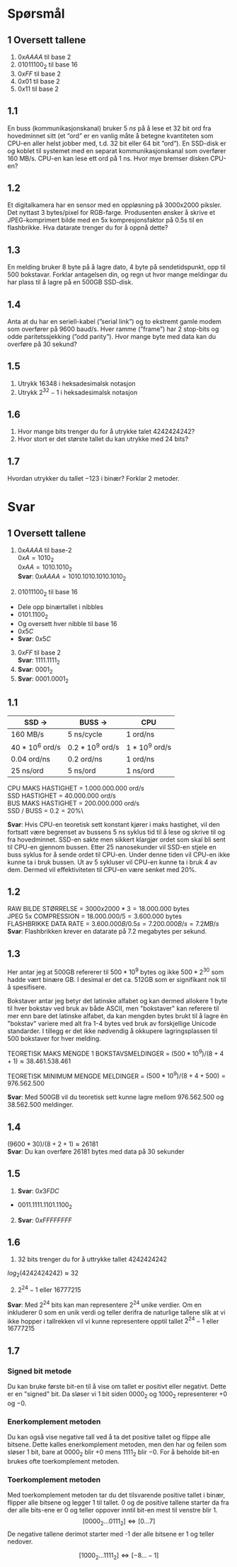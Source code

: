 # Spørsmål

## 1 Oversett tallene

1. $0xAAAA$ til base 2
2. $01011100_2$ til base 16
3. $0xFF$ til base 2
4. $0x01$ til base 2
5. $0x11$ til base 2

## 1.1

En buss (kommunikasjonskanal) bruker 5 _ns_ på å lese et 32 bit ord fra hovedminnet sitt (et ”ord” er en vanlig måte å betegne kvantiteten som CPU-en aller helst jobber med, t.d. 32 bit eller 64 bit ”ord”).
En SSD-disk er og koblet til systemet med en separat kommunikasjonskanal som overfører 160 MB/s.
CPU-en kan lese ett ord på 1 ns.
Hvor mye bremser disken CPU-en?

## 1.2

Et digitalkamera har en sensor med en oppløsning på 3000x2000 piksler.
Det nyttast 3 bytes/pixel for RGB-farge.
Produsenten ønsker å skrive et JPEG-komprimert bilde med en 5x kompresjonsfaktor på 0.5s til en flashbrikke.
Hva datarate trenger du for å oppnå dette?

## 1.3

En melding bruker 8 byte på å lagre dato, 4 byte på sendetidspunkt, opp til 500 bokstavar.
Forklar antagelsen din, og regn ut hvor mange meldingar du har plass til å lagre på en 500GB SSD-disk.

## 1.4

Anta at du har en seriell-kabel (”serial link”) og to ekstremt gamle modem som overfører på 9600 baud/s.
Hver ramme (”frame”) har 2 stop-bits og odde paritetssjekking (”odd parity”).
Hvor mange byte med data kan du overføre på 30 sekund?

## 1.5

1. Utrykk $16348$ i heksadesimalsk notasjon
2. Utrykk $2^{32} − 1$ i heksadesimalsk notasjon

## 1.6

1. Hvor mange bits trenger du for å utrykke talet 4242424242?
2. Hvor stort er det største tallet du kan utrykke med 24 bits?

## 1.7

Hvordan utrykker du tallet −123 i binær? Forklar 2 metoder.

# Svar

## 1 Oversett tallene

1. $0xAAAA$ til base-2\
$0xA = 1010_2$\
$0xAA = 1010.1010_2$\
**Svar**: $0xAAAA = 1010.1010.1010.1010_2$

2. $01011100_2$ til base 16

- Dele opp binærtallet i nibbles
- $0101.1100_2$
- Og oversett hver nibble til base 16
- $0x5C$
- **Svar**: $0x5C$

3. $0xFF$ til base 2\
**Svar**: $1111.1111_2$
4. **Svar**: $0001_2$
5. **Svar**: $0001.0001_2$

## 1.1

SSD -> | BUSS -> | CPU
--- | --- | ---
160 MB/s| 5 ns/cycle | 1 ord/ns
$40*10^6$ ord/s | $0.2*10^9$ ord/s | $1*10^9$ ord/s
$0.04$ ord/ns | $0.2$ ord/ns | 1 ord/ns
25 ns/ord | 5 ns/ord | 1 ns/ord

CPU MAKS HASTIGHET = $1.000.000.000$ ord/s\
SSD HASTIGHET = $40.000.000$ ord/s\
BUS MAKS HASTIGHET = $200.000.000$ ord/s\
SSD / BUSS = $0.2 = 20\%$\

**Svar**: Hvis CPU-en teoretisk sett konstant kjører i maks hastighet, vil den fortsatt være begrenset av bussens 5 ns syklus tid til å lese og skrive til og fra hovedminnet.
SSD-en sakte men sikkert klargjør ordet som skal bli sent til CPU-en gjennom bussen.
Etter 25 nanosekunder vil SSD-en stjele en buss syklus for å sende ordet til CPU-en.
Under denne tiden vil CPU-en ikke kunne ta i bruk bussen.
Ut av 5 sykluser vil CPU-en kunne ta i bruk 4 av dem.
Dermed vil effektiviteten til CPU-en være senket med 20%.

## 1.2

RAW BILDE STØRRELSE = $3000x2000*3 = 18.000.000$ bytes\
JPEG 5x COMPRESSION = $18.000.000/5 = 3.600.000$ bytes\
FLASHBRIKKE DATA RATE = $3.600.000 B/0.5s = 7.200.000 B/s = 7.2 MB/s$\
**Svar**: Flashbrikken krever en datarate på $7.2$ megabytes per sekund.

## 1.3

Her antar jeg at 500GB refererer til $500 * 10^9$ bytes og ikke $500 * 2^30$ som hadde vært binære GB. I desimal er det ca. 512GB som er signifikant nok til å spesifisere.

Bokstaver antar jeg betyr det latinske alfabet og kan dermed allokere 1 byte til hver bokstav ved bruk av både ASCII, men "bokstaver" kan referere til mer enn bare det latinske alfabet, da kan mengden bytes brukt til å lagre èn "bokstav" variere med alt fra 1-4 bytes ved bruk av forskjellige Unicode standarder.
I tillegg er det ikke nødvendig å okkupere lagringsplassen til 500 bokstaver for hver melding.

TEORETISK MAKS MENGDE 1 BOKSTAVSMELDINGER = $(500*10^9)/(8+4+1) \approx 38.461.538.461$

TEORETISK MINIMUM MENGDE MELDINGER = $(500*10^9)/(8+4+500)=976.562.500$

**Svar**: Med 500GB vil du teoretisk sett kunne lagre mellom $976.562.500$ og $38.562.500$ meldinger.

## 1.4

$(9600*30)/(8+2+1) \approx 26181$\
**Svar**: Du kan overføre 26181 bytes med data på 30 sekunder

## 1.5

1. **Svar**: $0x3FDC$

- $0011.1111.1101.1100_2$

2. **Svar**: $0xFFFFFFFF$

## 1.6

1. $32$ bits trenger du for å uttrykke tallet $4242424242$

$log_2(4242424242) \approx 32$

2. $2^{24} - 1$ eller $16777215$

**Svar**: Med $2^{24}$ bits kan man representere $2^{24}$ unike verdier. Om en inkluderer 0 som en unik verdi og teller derifra de naturlige tallene slik at vi ikke hopper i tallrekken vil vi kunne representere opptil tallet $2^{24}-1$ eller 16777215

## 1.7

### Signed bit metode

Du kan bruke første bit-en til å vise om tallet er positivt eller negativt.
Dette er en "signed" bit.
Da sløser vi 1 bit siden $0000_2$ og $1000_2$ representerer $+0$ og $-0$.

### Enerkomplement metoden

Du kan også vise negative tall ved å ta det positive tallet og flippe alle bitsene.
Dette kalles enerkomplement metoden, men den har og feilen som sløser 1 bit, bare at $0000_2$ blir $+0$ mens $1111_2$ blir $-0$.
For å beholde bit-en brukes ofte toerkomplement metoden.

### Toerkomplement metoden

Med toerkomplement metoden tar du det tilsvarende positive tallet i binær, flipper alle bitsene og legger 1 til tallet.
0 og de positive tallene starter da fra der alle bits-ene er 0 og teller oppover inntil bit-en mest til venstre blir 1.
$$[0000_2 ... 0111_2] \iff [0...7]$$
De negative tallene derimot starter med -1 der alle bitsene er 1 og teller nedover.

$$[1000_2 ... 1111_2] \iff [-8...-1]$$
